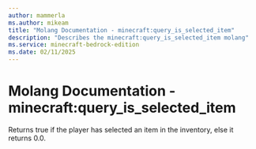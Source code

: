 ```yaml
---
author: mammerla
ms.author: mikeam
title: "Molang Documentation - minecraft:query_is_selected_item"
description: "Describes the minecraft:query_is_selected_item molang"
ms.service: minecraft-bedrock-edition
ms.date: 02/11/2025 
---
```


# Molang Documentation - minecraft:query_is_selected_item

Returns true if the player has selected an item in the inventory, else it returns 0.0.
